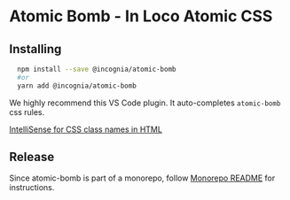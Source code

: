 # Atomic Bomb - In Loco Atomic CSS

## Installing

```sh
  npm install --save @incognia/atomic-bomb
  #or
  yarn add @incognia/atomic-bomb
```

We highly recommend this VS Code plugin. It auto-completes `atomic-bomb` css rules.

[IntelliSense for CSS class names in HTML](https://marketplace.visualstudio.com/items?itemName=Zignd.html-css-class-completion)

## Release

Since atomic-bomb is part of a monorepo, follow [Monorepo README](https://github.com/inloco/orion) for instructions.
